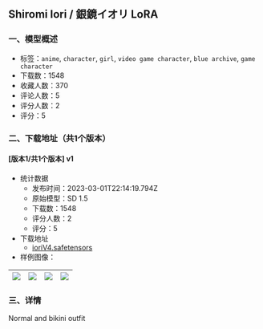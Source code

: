 ## Shiromi Iori / 銀鏡イオリ LoRA
### 一、模型概述

- 标签：`anime`, `character`, `girl`, `video game character`, `blue archive`, `game character`
- 下载数：1548
- 收藏人数：370
- 评论人数：5
- 评分人数：2
- 评分：5

### 二、下载地址（共1个版本）

#### [版本1/共1个版本] v1

- 统计数据
  - 发布时间：2023-03-01T22:14:19.794Z
  - 原始模型：SD 1.5
  - 下载数：1548
  - 评分人数：2
  - 评分：5
- 下载地址
  - [ioriV4.safetensors](https://civitai.com/api/download/models/16979)
- 样例图像：

| <img src="https://image.civitai.com/xG1nkqKTMzGDvpLrqFT7WA/15d2243a-55f8-4d0e-c910-79363a434c00/width=450/171921.jpeg" /> | <img src="https://image.civitai.com/xG1nkqKTMzGDvpLrqFT7WA/0aaa4e70-3d1f-4c55-afb4-1d9bfe992a00/width=450/171859.jpeg" /> | <img src="https://image.civitai.com/xG1nkqKTMzGDvpLrqFT7WA/fa87cb40-3944-4e29-cd88-ce663c62b300/width=450/171858.jpeg" /> | <img src="https://image.civitai.com/xG1nkqKTMzGDvpLrqFT7WA/e16e81f0-279f-4b49-6cbc-543f56659200/width=450/171857.jpeg" /> |
| ---- | ---- | ---- | ---- |


### 三、详情
<p>Normal and bikini outfit</p>